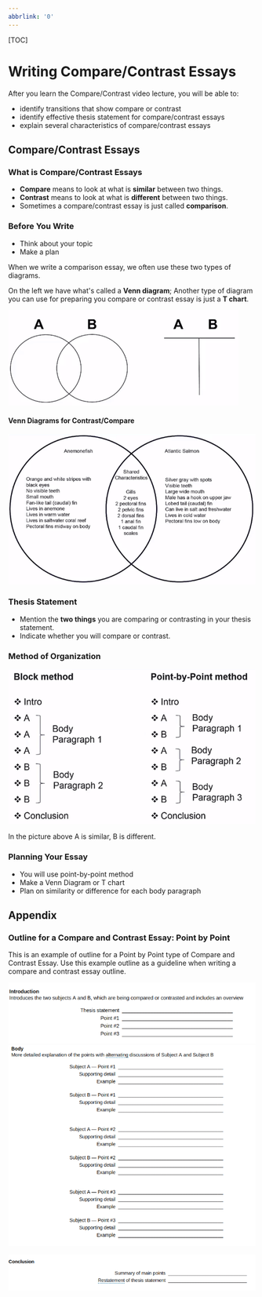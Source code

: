 ```yaml
---
abbrlink: '0'
---
```

[TOC]

# Writing Compare/Contrast Essays

After you learn the Compare/Contrast video lecture, you will be able to:

- identify transitions that show compare or contrast
- identify effective thesis statement for compare/contrast essays
- explain several characteristics of compare/contrast essays

## Compare/Contrast Essays

### What is Compare/Contrast Essays

- **Compare** means to look at what is **similar** between two things.
- **Contrast** means to look at what is **different** between two things.
- Sometimes a compare/contrast essay is just called **comparison**.

### Before You Write

- Think about your topic
- Make a plan

When we write a comparison essay, we often use these two types of diagrams.

On the left we have what's called a **Venn diagram**; Another type of  diagram you can use for preparing you compare or contrast essay is just a **T chart**.

![23](../Images/Selection_023.png)



#### Venn Diagrams for Contrast/Compare

![Venn](../Images/Selection_024.png)

### Thesis Statement

- Mention the **two things** you are comparing or contrasting in your thesis statement.
- Indicate whether you will compare or contrast.

### Method of Organization

![T](../Images/Selection_025.png)

In the picture above A is similar, B is different.

### Planning Your Essay

- You will use point-by-point method
- Make a Venn Diagram or T chart
- Plan on similarity or difference for each body paragraph

## Appendix

### Outline for a Compare and Contrast Essay: Point by Point

This is an example of outline for a Point by Point type of Compare and Contrast Essay. Use this example outline as a guideline when writing a compare and contrast essay outline.

![1534074100462](assets/1534074100462.png)![1534074121358](assets/1534074121358.png)

![1534074136887](assets/1534074136887.png)